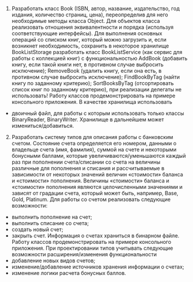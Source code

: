 ﻿1. Разработать класс Book (ISBN, автор, название, издательство, год издания, количество страниц, цена), переопределив для него необходимые методы класса Object. Для объектов класса реализовать отношения эквивалентности и порядка (используя соответствующие интерфейсы). Для выполнения основных операций со списком книг, который можно загрузить и, если возникнет необходимость, сохранить в некоторое хранилище BookListStorage разработать класс BookListService (как сервис для работы с коллекцией книг) с функциональностью AddBook (добавить книгу, если такой книги нет, в противном случае выбросить исключение); RemoveBook (удалить книгу, если она есть, в противном случае выбросить исключение); FindBookByTag (найти книгу по заданному критерию); SortBooksByTag (отсортировать список книг по заданному критерию), при реализации делегаты не использовать!
Работу классов продемонстрировать на примере консольного приложения. 
В качестве хранилища использовать
+ двоичный файл, для работы с которым использовать только классы BinaryReader, BinaryWriter. Хранилище в дальнейшем может измениться/добавиться.

2.  Разработать систему типов для описания работы с банковским счетом. Состояние счета определяется его номером, данными о владельце счета (имя, фамилия), суммой на счете и некоторыми бонусными баллами, которые увеличиваются/уменьшаются каждый раз при пополнении счета/списании со счета на величины различные для пополнения и списания и рассчитываемые в зависимости от некоторых значений величин «стоимости» баланса и «стоимости» пополнения. Величины «стоимости» баланса и «стоимости» пополнения являются целочисленными значениями и зависят от градации счета, который может быть, например,  Base, Gold, Platinum.
Для работы со счетом реализовать следующие возможности: 
+ выполнить пополнение на счет;
+ выполнить списание со счета; 
+ создать новый счет; 
+ закрыть счет. 
Информация о счетах храниться в бинарном файле.
Работу классов продемонстрировать на примере консольного приложения. 
При проектировании типов учитывать следующие возможности расширения/изменения функциональности
+ добавление новых видов счетов;
+ изменение/добавление источников хранения информации о счетах;
+ изменение логики расчета бонусных баллов.
